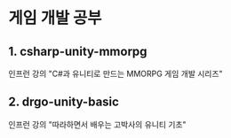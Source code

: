 # 게임 개발 공부

## 1. csharp-unity-mmorpg
인프런 강의 "C#과 유니티로 만드는 MMORPG 게임 개발 시리즈"


## 2. drgo-unity-basic
인프런 강의 "따라하면서 배우는 고박사의 유니티 기초"
